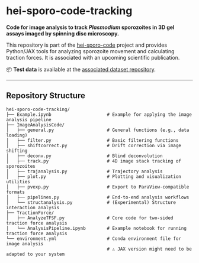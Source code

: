 # hei-sporo-code-tracking

**Code for image analysis to track *Plasmodium* sporozoites in 3D gel assays imaged by spinning disc microscopy.**

This repository is part of the [hei-sporo-code](https://github.com/LeonLettermann/hei-sporo-code) project and provides Python/JAX tools for analyzing sporozoite movement and calculating traction forces. It is associated with an upcoming scientific publication.

📦 **Test data** is available at the [associated dataset repository](https://doi.org/10.11588/DATA/4YBYXE).

---

## Repository Structure

```text
hei-sporo-code-tracking/
├── Example.ipynb                     # Example for applying the image analysis pipeline
├── ImageAnalysisCode/
│   ├── general.py                    # General functions (e.g., data loading)
│   ├── filter.py                     # Basic filtering functions
│   ├── shiftcorrect.py               # Drift correction via image shifting
│   ├── deconv.py                     # Blind deconvolution
│   ├── track.py                      # 4D image stack tracking of sporozoites
│   ├── trajanalysis.py               # Trajectory analysis
│   ├── plot.py                       # Plotting and visualization utilities
│   ├── pvexp.py                      # Export to ParaView-compatible formats
│   ├── pipelines.py                  # End-to-end analysis workflows
│   └── structanalysis.py             # (Experimental) Structure interaction analysis
├── TractionForce/
│   ├── AnalyzeTFSF.py                # Core code for two-sided traction force analysis
│   └── AnalysisPipeline.ipynb        # Example notebook for running traction force analysis
└── environment.yml                   # Conda environment file for image analysis
                                      # ⚠️ JAX version might need to be adapted to your system